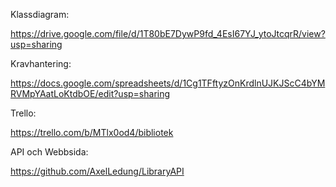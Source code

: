 Klassdiagram:

https://drive.google.com/file/d/1T80bE7DywP9fd_4EsI67YJ_ytoJtcqrR/view?usp=sharing

Kravhantering:

https://docs.google.com/spreadsheets/d/1Cg1TFftyzOnKrdlnUJKJScC4bYMRVMpYAatLoKtdbOE/edit?usp=sharing

Trello:

https://trello.com/b/MTlx0od4/bibliotek

API och Webbsida:

https://github.com/AxelLedung/LibraryAPI

